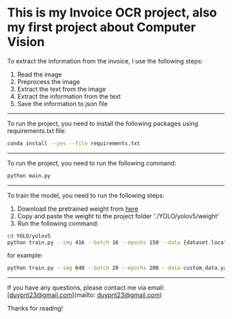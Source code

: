 # This is my Invoice OCR project, also my first project about Computer Vision
To extract the information from the invoice, I use the following steps:
1. Read the image
2. Preprocess the image
3. Extract the text from the image
4. Extract the information from the text
5. Save the information to json file
---
To run the project, you need to install the following packages using requirements.txt file:
```bash
conda install --yes --file requirements.txt
```
---
To run the project, you need to run the following command:
```bash
python main.py
```
---
To train the model, you need to run the following steps:
1. Download the pretrained weight from [here](https://drive.google.com/drive/folders/10EuvYr2NM3NsNZVjfpdiw_TUzRUyayzb?usp=share_link)
2. Copy and paste the weight to the project folder './YOLO/yolov5/weight'
3. Run the following command:
```bash
cd YOLO/yolov5
python train.py --img 416 --batch 16 --epochs 150 --data {dataset.location}/data.yaml --weights {weight.name}.pt --cache
```
for example:
```bash
python train.py --img 640 --batch 20 --epochs 200 --data custom_data.yaml --weights best.pt --cache
```
---
If you have any questions, please contact me via email: [duypnt23@gmail.com](mailto: duypnt23@gmail.com)

Thanks for reading!